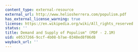 ```yaml
---
content_type: external-resource
external_url: http://www.heliosherrera.com/populism.pdf
has_external_license_warning: true
license: https://en.wikipedia.org/wiki/All_rights_reserved
status: ''
title: Demand and Supply of Populism" (PDF - 2.1M)
uid: e0537266-9ccf-4b08-b7ae-0348ed8f06d8
wayback_url: ''
---
```

